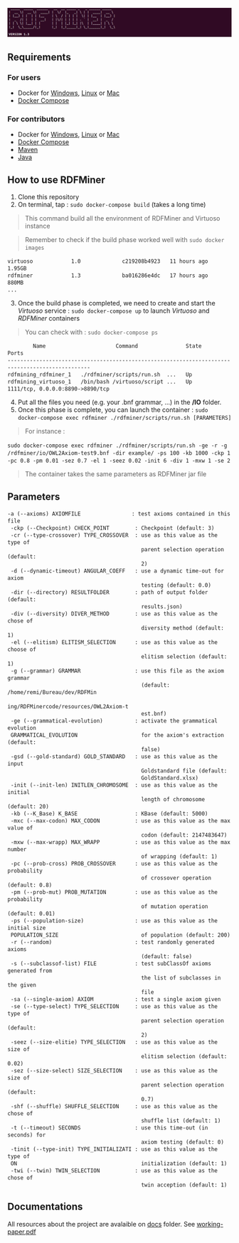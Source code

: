 ![](RDFMiner/docs/banner.png)

## Requirements

### For users 

- Docker for [Windows](https://docs.docker.com/docker-for-windows/install/), [Linux](https://docs.docker.com/engine/install/) or [Mac](https://docs.docker.com/docker-for-mac/install)
- [Docker Compose](https://docs.docker.com/compose/install) 

### For contributors

- Docker for [Windows](https://docs.docker.com/docker-for-windows/install/), [Linux](https://docs.docker.com/engine/install/) or [Mac](https://docs.docker.com/docker-for-mac/install)
- [Docker Compose](https://docs.docker.com/compose/install) 
- [Maven](https://maven.apache.org/download.cgi)
- [Java](https://www.java.com/fr/download/)

## How to use RDFMiner

1. Clone this repository
2. On terminal, tap : ```sudo docker-compose build``` (takes a long time)
> This command build all the environment of RDFMiner and Virtuoso instance

> Remember to check if the build phase worked well with ```sudo docker images```

```REPOSITORY          TAG             IMAGE ID       CREATED         SIZE
virtuoso            1.0             c219208b4923   11 hours ago    1.95GB
rdfminer            1.3             ba016286e4dc   17 hours ago    880MB
...
```

3. Once the build phase is completed, we need to create and start the *Virtuoso* service : ```sudo docker-compose up``` to launch *Virtuoso* and *RDFMiner* containers

> You can check with : ```sudo docker-compose ps```
```
        Name                      Command               State                Ports              
------------------------------------------------------------------------------------------------
rdfmining_rdfminer_1   ./rdfminer/scripts/run.sh  ...   Up                                      
rdfmining_virtuoso_1   /bin/bash /virtuoso/script ...   Up      1111/tcp, 0.0.0.0:8890->8890/tcp
```

4. Put all the files you need (e.g. your .bnf grammar, ...) in the **/IO** folder.
5. Once this phase is complete, you can launch the container : ```sudo docker-compose exec rdfminer ./rdfminer/scripts/run.sh [PARAMETERS]```

> For instance :

```sudo docker-compose exec rdfminer ./rdfminer/scripts/run.sh -ge -r -g /rdfminer/io/OWL2Axiom-test9.bnf -dir example/ -ps 100 -kb 1000 -ckp 1 -pc 0.8 -pm 0.01 -sez 0.7 -el 1 -seez 0.02 -init 6 -div 1 -mxw 1 -se 2```
> The container takes the same parameters as RDFMiner jar file

## Parameters

```
-a (--axioms) AXIOMFILE                : test axioms contained in this file
 -ckp (--Checkpoint) CHECK_POINT        : Checkpoint (default: 3)
 -cr (--type-crossover) TYPE_CROSSOVER  : use as this value as the type of
                                          parent selection operation (default:
                                          2)
 -d (--dynamic-timeout) ANGULAR_COEFF   : use a dynamic time-out for axiom
                                          testing (default: 0.0)
 -dir (--directory) RESULTFOLDER        : path of output folder (default:
                                          results.json)
 -div (--diversity) DIVER_METHOD        : use as this value as the chose of
                                          diversity method (default: 1)
 -el (--elitism) ELITISM_SELECTION      : use as this value as the choose of
                                          elitism selection (default: 1)
 -g (--grammar) GRAMMAR                 : use this file as the axiom grammar
                                          (default: /home/remi/Bureau/dev/RDFMin
                                          ing/RDFMinercode/resources/OWL2Axiom-t
                                          est.bnf)
 -ge (--grammatical-evolution)          : activate the grammatical evolution
 GRAMMATICAL_EVOLUTION                    for the axiom's extraction (default:
                                          false)
 -gsd (--gold-standard) GOLD_STANDARD   : use as this value as the input
                                          Goldstandard file (default:
                                          GoldStandard.xlsx)
 -init (--init-len) INITLEN_CHROMOSOME  : use as this value as the initial
                                          length of chromosome (default: 20)
 -kb (--K_Base) K_BASE                  : KBase (default: 5000)
 -mxc (--max-codon) MAX_CODON           : use as this value as the max value of
                                          codon (default: 2147483647)
 -mxw (--max-wrapp) MAX_WRAPP           : use as this value as the max number
                                          of wrapping (default: 1)
 -pc (--prob-cross) PROB_CROSSOVER      : use as this value as the probability
                                          of crossover operation (default: 0.8)
 -pm (--prob-mut) PROB_MUTATION         : use as this value as the probability
                                          of mutation operation (default: 0.01)
 -ps (--population-size)                : use as this value as the initial size
 POPULATION_SIZE                          of population (default: 200)
 -r (--random)                          : test randomly generated axioms
                                          (default: false)
 -s (--subclassof-list) FILE            : test subClassOf axioms generated from
                                          the list of subclasses in the given
                                          file
 -sa (--single-axiom) AXIOM             : test a single axiom given
 -se (--type-select) TYPE_SELECTION     : use as this value as the type of
                                          parent selection operation (default:
                                          2)
 -seez (--size-elitie) TYPE_SELECTION   : use as this value as the size of
                                          elitism selection (default: 0.02)
 -sez (--size-select) SIZE_SELECTION    : use as this value as the size of
                                          parent selection operation (default:
                                          0.7)
 -shf (--shuffle) SHUFFLE_SELECTION     : use as this value as the chose of
                                          shuffle list (default: 1)
 -t (--timeout) SECONDS                 : use this time-out (in seconds) for
                                          axiom testing (default: 0)
 -tinit (--type-init) TYPE_INITIALIZATI : use as this value as the type of
 ON                                       initialization (default: 1)
 -twi (--twin) TWIN_SELECTION           : use as this value as the chose of
                                          twin acception (default: 1)
```

## Documentations

All resources about the project are avalaible on [docs](https://github.com/RemiFELIN/RDFMining/tree/main/docs) folder. See [working-paper.pdf](https://github.com/RemiFELIN/RDFMining/tree/main/docs/working-paper.pdf)
